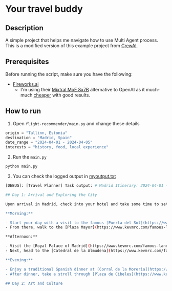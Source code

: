 # Your travel buddy

## Description

A simple project that helps me navigate how to use Multi Agent process. This is a modified version of this example project from [CrewAI](https://github.com/joaomdmoura/crewAI-examples/tree/main/trip_planner). 

## Prerequisites

Before running the script, make sure you have the following:

- [Fireworks.ai](https://fireworks.ai/)
  - I'm using their [Mixtral MoE 8x7B](https://fireworks.ai/models) alternative to OpenAI as it much-much [cheaper](https://fireworks.ai/pricing) with good results.

## How to run
1. Open `flight-recommender/main.py` and change these details
```js
origin = "Tallinn, Estonia"
destination = "Madrid, Spain"
date_range = "2024-04-01 - 2024-04-05"
interests = "history, food, local experience"
```

2. Run the `main.py`
```bash
python main.py
```

3. You can check the logged output in [myoutput.txt](https://github.com/joshuaalpuerto/ML-guide/blob/main/crew-ai/crew_ai/flight-recommender/myoutput.txt)
```bash
[DEBUG]: [Travel Planner] Task output: # Madrid Itinerary: 2024-04-01 - 2024-04-05

## Day 1: Arrival and Exploring the City

Upon arrival in Madrid, check into your hotel and take some time to settle in. Afterward, head out to explore the city's vibrant streets and landmarks.

**Morning:**

- Start your day with a visit to the famous [Puerta del Sol](https://www.kevmrc.com/famous-landmarks-in-madrid#Puerta_del_Sol), one of Madrid's busiest and most well-known public squares.
- From there, walk to the [Plaza Mayor](https://www.kevmrc.com/famous-landmarks-in-madrid#Plaza_Mayor), another iconic square filled with beautiful architecture and lively atmosphere.

**Afternoon:**

- Visit the [Royal Palace of Madrid](https://www.kevmrc.com/famous-landmarks-in-madrid#Royal_Palace_of_Madrid), the largest royal palace in Western Europe, and take in its stunning baroque architecture and opulent interiors.
- Next, head to the [Catedral de la Almudena](https://www.kevmrc.com/famous-landmarks-in-madrid#Catedral_de_la_Almudena), Madrid's most important Catholic church, which combines neoclassical and neogothic styles.

**Evening:**

- Enjoy a traditional Spanish dinner at [Corral de la Moreria](https://www.tripadvisor.com/Restaurant_Review-g187514-d187308-Reviews-Corral_de_la_Moreria-Madrid.html), the oldest Flamenco theater in the world.
- After dinner, take a stroll through [Plaza de Cibeles](https://www.kevmrc.com/famous-landmarks-in-madrid#Plaza_de_Cibeles), a majestic square that pays homage to Spain’s historical legacy and vibrant present.

## Day 2: Art and Culture
```